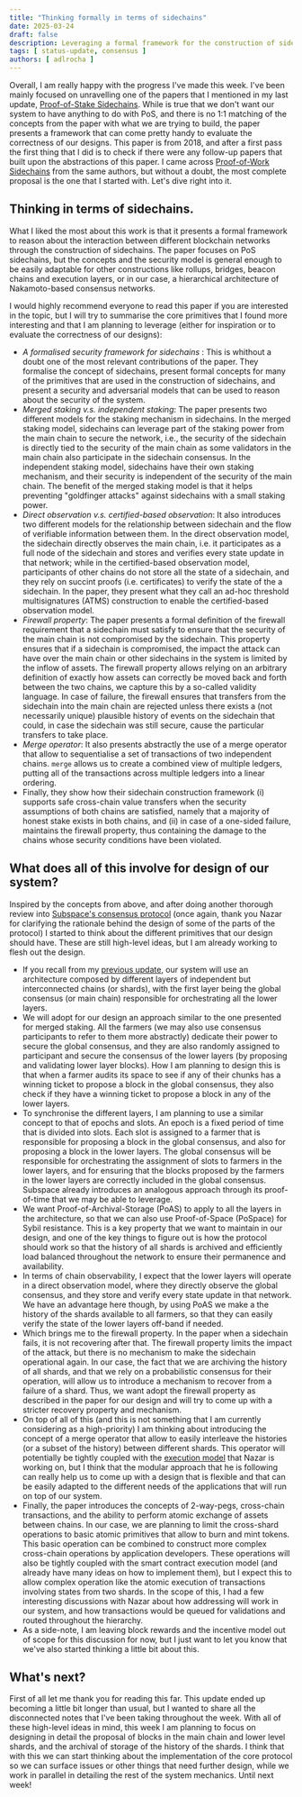 ```yaml
---
title: "Thinking formally in terms of sidechains"
date: 2025-03-24
draft: false
description: Leveraging a formal framework for the construction of sidechains as a base for our design. 
tags: [ status-update, consensus ]
authors: [ adlrocha ]
---
```


Overall, I am really happy with the progress I've made this week. I've been mainly focused on unravelling one of the papers that I mentioned in my last update, [Proof-of-Stake Sidechains](https://eprint.iacr.org/2018/1239.pdf). While is true that we don't want our system to have anything to do with PoS, and there is no 1:1 matching of the concepts from the paper with what we are trying to build, the paper presents a framework that can come pretty handy to evaluate the correctness of our designs. This paper is from 2018, and after a first pass the first thing that I did is to check if there were any follow-up papers that built upon the abstractions of this paper. I came across [Proof-of-Work Sidechains](https://eprint.iacr.org/2018/1048.pdf) from the same authors, but without a doubt, the most complete proposal is the one that I started with. Let's dive right into it.

<!--more-->

## Thinking in terms of sidechains.
What I liked the most about this work is that it presents a formal framework to reason about the interaction between different blockchain networks through the construction of sidechains. The paper focuses on PoS sidechains, but the concepts and the security model is general enough to be easily adaptable for other constructions like rollups, bridges, beacon chains and execution layers, or in our case, a hierarchical architecture of Nakamoto-based consensus networks.

I would highly recommend everyone to read this paper if you are interested in the topic, but I will try to summarise the core primitives that I found more interesting and that I am planning to leverage (either for inspiration or to evaluate the correctness of our designs):
- *A formalised security framework for sidechains*
: This is whithout a doubt one of the most relevant contributions of the paper. They formalise the concept of sidechains, present formal concepts for many of the primitives that are used in the construction of sidechains, and present a security and adversarial models that can be used to reason about the security of the system.
- *Merged staking v.s. independent staking*: The paper presents two different models for the staking mechanism in sidechains. In the merged staking model, sidechains can leverage part of the staking power from the main chain to secure the network, i.e., the security of the sidechain is directly tied to the security of the main chain as some validators in the main chain also participate in the sidechain consensus. In the independent staking model, sidechains have their own staking mechanism, and their security is independent of the security of the main chain. The benefit of the merged staking model is that it helps preventing "goldfinger attacks" against sidechains with a small staking power. 
- *Direct observation v.s. certified-based observation*: It also introduces two different models for the relationship between sidechain and the flow of verifiable information between them. In the direct observation model, the sidechain directly observes the main chain, i.e. it participates as a full node of the sidechain and stores and verifies every state update in that network; while in the certified-based observation model, participants of other chains do not store all the state of a sidechain, and they rely on succint proofs (i.e. certificates) to verify the state of the a sidechain. In the paper, they present what they call an ad-hoc threshold multisignatures (ATMS) construction to enable the certified-based observation model.
- *Firewall property*: The paper presents a formal definition of the firewall requirement that a sidechain must satisfy to ensure that the security of the main chain is not compromised by the sidechain. This property ensures that if a sidechain is compromised, the impact the attack can have over the main chain or other sidechains in the system is limited by the inflow of assets. The firewall property allows relying on an arbitrary definition of exactly how assets can correctly be moved back and forth between the two chains, we capture this by a so-called validity language. In case of failure, the firewall ensures that transfers from the sidechain into the main chain are rejected unless there exists a (not necessarily unique) plausible history of events on the sidechain that could, in case the sidechain
was still secure, cause the particular transfers to take place.
- *Merge operator*: It also presents abstractly the use of a merge operator that allow to sequentialise a set of transactions of two independent chains. `merge` allows us to create a combined view of multiple ledgers, putting all of the transactions across multiple ledgers into a linear ordering.
- Finally, they show how their sidechain construction framework (i) supports safe cross-chain value transfers when the security assumptions of both chains are satisfied, namely that a majority of honest stake exists in both chains, and (ii) in case of a one-sided failure, maintains the firewall property, thus containing the damage to the chains whose security conditions have been violated.


## What does all of this involve for design of our system?
Inspired by the concepts from above, and after doing another thorough review into [Subspace's consensus protocol](https://subspace.github.io/protocol-specs/docs/consensus/consensus_chain) (once again, thank you Nazar for clarifying the rationale behind the design of some of the parts of the protocol) I started to think about the different primitives that our design should have. These are still high-level ideas, but I am already working to flesh out the design.
- If you recall from my [previous update](../2025-03-16-architecture-to-scale), our system will use an architecture composed by different layers of independent but interconnected chains (or shards), with the first layer being the global consensus (or main chain) responsible for orchestrating all the lower layers.
- We will adopt for our design an approach similar to the one presented for merged staking. All the farmers (we may also use consensus participants to refer to them more abstractly) dedicate their power to secure the global consensus, and they are also randomly assigned to participant and secure the consensus of the lower layers (by proposing and validating lower layer blocks). How I am planning to design this is that when a farmer audits its space to see if any of their chunks has a winning ticket to propose a block in the global consensus, they also check if they have a winning ticket to propose a block in any of the lower layers. 
- To synchronise the different layers, I am planning to use a similar concept to that of epochs and slots. An epoch is a fixed period of time that is divided into slots. Each slot is assigned to a farmer that is responsible for proposing a block in the global consensus, and also for proposing a block in the lower layers. The global consensus will be responsible for orchestrating the assignment of slots to farmers in the lower layers, and for ensuring that the blocks proposed by the farmers in the lower layers are correctly included in the global consensus. Subspace already introduces an analogous approach through its proof-of-time that we may be able to leverage.
- We want Proof-of-Archival-Storage (PoAS) to apply to all the layers in the architecture, so that we can also use Proof-of-Space (PoSpace) for Sybil resistance. This is a key property that we want to maintain in our design, and one of the key things to figure out is how the protocol should work so that the history of all shards is archived and efficiently load balanced throughout the network to ensure their permanence and availability.
- In terms of chain observability, I expect that the lower layers will operate in a direct observation model, where they directly observe the global consensus, and they store and verify every state update in that network. We have an advantage here though, by using PoAS we make a the history of the shards available to all farmers, so that they can easily verify the state of the lower layers off-band if needed.
- Which brings me to the firewall property. In the paper when a sidechain fails, it is not recovering after that. The firewall property limits the impact of the attack, but there is no mechanism to make the sidechain operational again. In our case, the fact that we are archiving the history of all shards, and that we rely on a probabilistic consensus for their operation, will allow us to introduce a mechanism to recover from a failure of a shard. Thus, we want adopt the firewall property as described in the paper for our design and will try to come up with a stricter recovery property and mechanism.
- On top of all of this (and this is not something that I am currently considering as a high-priority) I am thinking about introducing the concept of a merge operator that allow to easily interleave the histories (or a subset of the history) between different shards. This operator will potentially be tightly coupled with the [execution model](https://abundance.build/book/Execution_environment/Contracts_overview.html) that Nazar is working on, but I think that the modular approach that he is following can really help us to come up with a design that is flexible and that can be easily adapted to the different needs of the applications that will run on top of our system.
- Finally, the paper introduces the concepts of 2-way-pegs, cross-chain transactions, and the ability to perform atomic exchange of assets between chains. In our case, we are planning to limit the cross-shard operations to basic atomic primitives that allow to burn and mint tokens. This basic operation can be combined to construct more complex cross-chain operations by application developers. These operations will also be tightly coupled with the smart contract execution model (and already have many ideas on how to implement them), but I expect this to allow complex operation like the atomic execution of transactions involving states from two shards. In the scope of this, I had a few interesting discussions with Nazar about how addressing will work in our system, and how transactions would be queued for validations and routed throughout the hierarchy. 
- As a side-note, I am leaving block rewards and the incentive model out of scope for this discussion for now, but I just want to let you know that we've also started thinking a little bit about this.

## What's next?
First of all let me thank you for reading this far. This update ended up becoming a little bit longer than usual, but I wanted to share all the disconnected notes that I've been taking throughout the week. With all of these high-level ideas in mind, this week I am planning to focus on designing in detail the proposal of blocks in the main chain and lower level shards, and the archival of storage of the history of the shards. I think that with this we can start thinking about the implementation of the core protocol so we can surface issues or other things that need further design, while we work in parallel in detailing the rest of the system mechanics. Until next week!